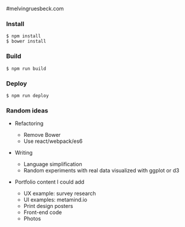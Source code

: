 #melvingruesbeck.com

### Install
```shell
$ npm install
$ bower install
```

### Build
```shell
$ npm run build
```

### Deploy
```shell
$ npm run deploy
```

### Random ideas

- Refactoring
  - Remove Bower
  - Use react/webpack/es6

- Writing
  - Language simplification 
  - Random experiments with real data visualized with ggplot or d3

- Portfolio content I could add
  - UX example: survey research
  - UI examples: metamind.io
  - Print design posters
  - Front-end code
  - Photos

